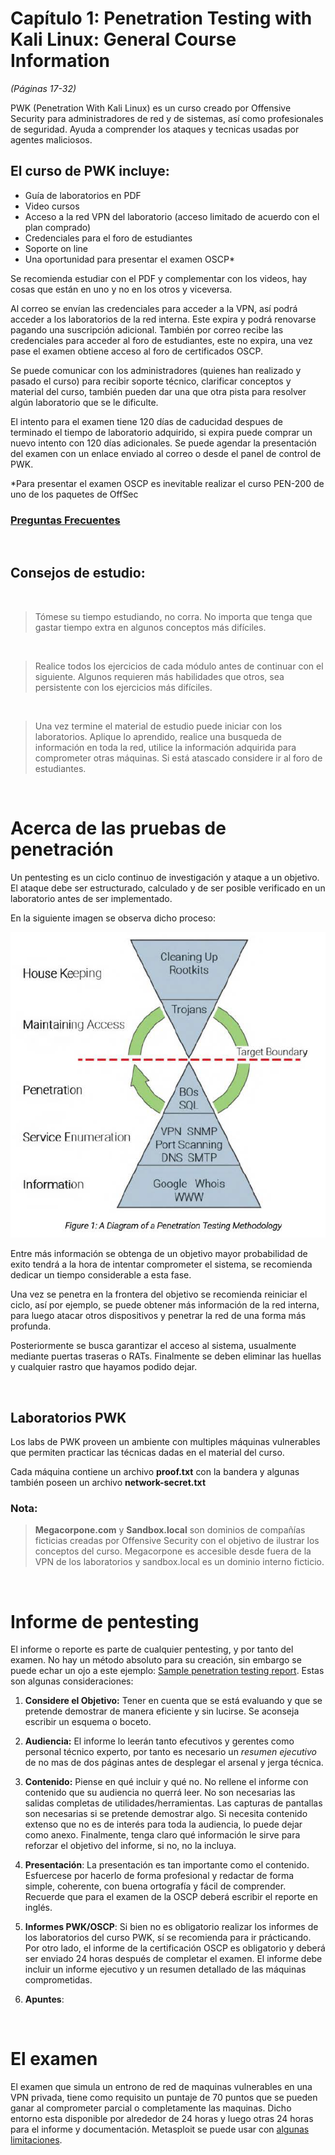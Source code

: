 # Capítulo 1: Penetration Testing with Kali Linux: General Course Information
*(Páginas 17-32)*

PWK (Penetration With Kali Linux) es un curso creado por Offensive Security para administradores de red y de sistemas, así como profesionales de seguridad. Ayuda a comprender los ataques y tecnicas usadas por agentes maliciosos.

## El curso de PWK incluye:

- Guía de laboratorios en PDF
- Video cursos
- Acceso a la red VPN del laboratorio (acceso limitado de acuerdo con el plan comprado)
- Credenciales para el foro de estudiantes
- Soporte on line
- Una oportunidad para presentar el examen OSCP*

Se recomienda estudiar con el PDF y complementar con los videos, hay cosas que están en uno y no en los otros y viceversa.

Al correo se envían las credenciales para acceder a la VPN, así podrá acceder a los laboratorios de la red interna. Este expira y podrá renovarse pagando una suscripción adicional. También por correo recibe las credenciales para acceder al foro de estudiantes, este no expira, una vez pase el examen obtiene acceso al foro de certificados OSCP.

Se puede comunicar con los administradores (quienes han realizado y pasado el curso) para recibir soporte técnico, clarificar conceptos y material del curso, también pueden dar una que otra pista para resolver algún laboratorio que se le dificulte.

El intento para el examen tiene 120 días de caducidad despues de terminado el tiempo de laboratorio adquirido, si expira puede comprar un nuevo intento con 120 días adicionales. Se puede agendar la presentación del examen con un enlace enviado al correo o desde el panel de control de PWK.

*Para presentar el examen OSCP es inevitable realizar el curso PEN-200 de uno de los paquetes de OffSec 

### [Preguntas Frecuentes](https://help.offensive-security.com/hc/en-us/categories/360002666252-General-Frequently-Asked-Questions-FAQ-)

&nbsp;

## Consejos de estudio:

&nbsp;
> Tómese su tiempo estudiando, no corra. No importa que tenga que gastar tiempo extra en algunos conceptos más difíciles.

&nbsp;

> Realice todos los ejercicios de cada módulo antes de continuar con el siguiente. Algunos requieren más habilidades que otros, sea persistente con los ejercicios más difíciles.

&nbsp;

> Una vez termine el material de estudio puede iniciar con los laboratorios. Aplique lo aprendido, realice una busqueda de información en toda la red, utilice la información adquirida para comprometer otras máquinas. Si está atascado considere ir al foro de estudiantes.

&nbsp;

# Acerca de las pruebas de penetración

Un pentesting es un ciclo continuo de investigación y ataque a un objetivo. El ataque debe ser estructurado, calculado y de ser posible verificado en un laboratorio antes de ser implementado.

En la siguiente imagen se observa dicho proceso:

![adsfdf dfdf][diagram]

[diagram]: ./imagenes/PTM_diagram.png "Metodología de una prueba de penetración"

Entre más información se obtenga de un objetivo mayor probabilidad de exito tendrá a la hora de intentar comprometer el sistema, se recomienda dedicar un tiempo considerable a esta fase.

Una vez se penetra en la frontera del objetivo se recomienda reiniciar el ciclo, así por ejemplo, se puede obtener más información de la red interna, para luego atacar otros dispositivos y penetrar la red de una forma más profunda.

Posteriormente se busca garantizar el acceso al sistema, usualmente mediante puertas traseras o RATs. Finalmente se deben eliminar las huellas y cualquier rastro que hayamos podido dejar. 

&nbsp;

## Laboratorios PWK

Los labs de PWK proveen un ambiente con multiples máquinas vulnerables que permiten practicar las técnicas dadas en el material del curso.

Cada máquina contiene un archivo **proof.txt** con la bandera y algunas también poseen un archivo **network-secret.txt** 

### Nota:
> **Megacorpone.com** y **Sandbox.local** son dominios de compañías ficticias creadas por Offensive Security con el objetivo de ilustrar los conceptos del curso. Megacorpone es accesible desde fuera de la VPN de los laboratorios y sandbox.local es un dominio interno ficticio.

&nbsp;

# Informe de pentesting

El informe o reporte es parte de cualquier pentesting, y por tanto del examen. No hay un método absoluto para su creación, sin embargo se puede echar un ojo a este ejemplo: [Sample penetration testing report](https://www.offensive-security.com/reports/sample-penetration-testing-report.pdf). Estas son algunas consideraciones:

1. **Considere el Objetivo:** Tener en cuenta que se está evaluando y que se pretende demostrar de manera eficiente y sin lucirse. Se aconseja escribir un esquema o boceto.

2. **Audiencia:** El informe lo leerán tanto efecutivos y gerentes como personal técnico experto, por tanto es necesario un *resumen ejecutivo* de no mas de dos páginas antes de desplegar el arsenal y jerga técnica.
 
3. **Contenido:** Piense en qué incluir y qué no. No rellene el informe con contenido que su audiencia no querrá leer. No son necesarias las salidas completas de utilidades/herramientas. Las capturas de pantallas son necesarias si se pretende demostrar algo. Si necesita contenido extenso que no es de interés para toda la audiencia, lo puede dejar como anexo. Finalmente, tenga claro qué información le sirve para reforzar el objetivo del informe, si no, no la incluya.

4. **Presentación**: La presentación es tan importante como el contenido. Esfuercese por hacerlo de forma profesional y redactar de forma simple, coherente, con buena ortografía y fácil de comprender. Recuerde que para el examen de la OSCP deberá escribir el reporte en inglés.

5. **Informes PWK/OSCP**: Si bien no es obligatorio realizar los informes de los laboratorios del curso PWK, sí se recomienda para ir prácticando. Por otro lado, el informe de la certificación OSCP es obligatorio y deberá ser enviado 24 horas después de completar el examen. El informe debe incluir un informe ejecutivo y un resumen detallado de las máquinas comprometidas.

6. **Apuntes**:

&nbsp;

# El examen

El examen que simula un entrono de red de maquinas vulnerables en una VPN privada, tiene como requisito un puntaje de 70 puntos que se pueden ganar al comprometer parcial o completamente las maquinas. Dicho entorno esta disponible por alrededor de 24 horas y luego otras 24 horas para el informe y documentación. Metasploit se puede usar con [algunas limitaciones](https://help.offensive-security.com/hc/en-us/articles/360040165632#metasploit-restrictions).